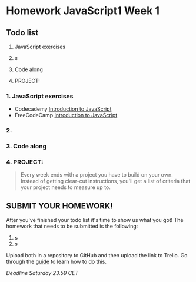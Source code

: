 # Homework JavaScript1 Week 1

## Todo list

1. JavaScript exercises
2. s

3. Code along
4. PROJECT:

### 1. JavaScript exercises

- Codecademy [Introduction to JavaScript](https://www.codecademy.com/learn/introduction-to-javascript/modules/learn-javascript-introduction)
- FreeCodeCamp [Introduction to JavaScript](https://learn.freecodecamp.org/javascript-algorithms-and-data-structures/basic-javascript)

### 2.

### 3. Code along

### 4. PROJECT:

> Every week ends with a project you have to build on your own. Instead of getting clear-cut instructions, you'll get a list of criteria that your project needs to measure up to.

## SUBMIT YOUR HOMEWORK!

After you've finished your todo list it's time to show us what you got! The homework that needs to be submitted is the following:

1. s
2. s

Upload both in a repository to GitHub and then upload the link to Trello. Go through the [guide](../hand-in-homework-guide.md) to learn how to do this.

_Deadline Saturday 23.59 CET_
